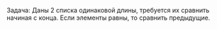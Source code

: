 Задача:
Даны 2 списка одинаковой длины, требуется их сравнить начиная с конца. Если элементы равны, то сравнить предыдущие.
